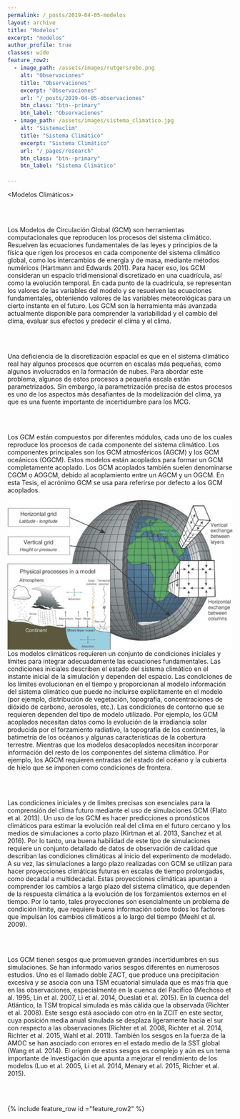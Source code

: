 ```yaml
---
permalink: /_posts/2019-04-05-modelos
layout: archive
title: "Modelos"
excerpt: "modelos"
author_profile: true 
classes: wide
feature_row2: 
  - image_path: /assets/images/rutgersrobo.png
    alt: "Observaciones"
    title: "Observaciones"
    excerpt: "Observaciones"
    url: "/_posts/2019-04-05-observaciones"
    btn_class: "btn--primary"
    btn_label: "Observaciones"
  - image_path: /assets/images/sistema_climatico.jpg
    alt: "Sistemaclim"
    title: "Sistema Climático"
    excerpt: "Sistema Climático"
    url: "/_pages/research"
    btn_class: "btn--primary"
    btn_label: "Sistema Climático"    

---
```

<Modelos Climáticos>


<br/><br/>

Los Modelos de Circulación Global (GCM) son herramientas computacionales que reproducen los procesos del sistema climático. Resuelven las ecuaciones fundamentales de las leyes y principios de la física que rigen los procesos en cada componente del sistema climático global, como los intercambios de energía y de masa, mediante métodos numéricos (Hartmann and Edwards 2011). Para hacer eso, los GCM consideran un espacio tridimensional discretizado en una cuadrícula, así como la evolución temporal. En cada punto de la cuadrícula, se representan los valores de las variables del modelo y se resuelven las ecuaciones fundamentales, obteniendo valores de las variables meteorológicas para un cierto instante en el futuro. Los GCM son la herramienta más avanzada actualmente disponible para comprender la variabilidad y el cambio del clima, evaluar sus efectos y predecir el clima y el clima.

<br/><br/>

Una deficiencia de la discretización espacial es que en el sistema climático real hay algunos procesos que ocurren en escalas más pequeñas, como algunos involucrados en la formación de nubes. Para abordar este problema, algunos de estos procesos a pequeña escala están parametrizados. Sin embargo, la parametrización precisa de estos procesos es uno de los aspectos más desafiantes de la modelización del clima, ya que es una fuente importante de incertidumbre para los MCG.

<br/><br/>

Los GCM están compuestos por diferentes módulos, cada uno de los cuales reproduce los procesos de cada componente del sistema climático. Los componentes principales son los GCM atmosféricos (AGCM) y los GCM oceánicos (OGCM). Estos modelos están acoplados para formar un GCM completamente acoplado. Los GCM acoplados también suelen denominarse CGCM o AOGCM, debido al acoplamiento entre un AGCM y un OGCM. En esta Tesis, el acrónimo GCM se usa para referirse por defecto a los GCM acoplados. 

<img src="/assets/images/research/figGCM.png"
     alt="alker"
     width="600"
     description="Representación esquemática un modelo de circulación general o GCM (General Circulation Model). Tomado de Edwards et al. 2011."
     style="float: left; margin-right: 10px;" />
     
     
Los modelos climáticos requieren un conjunto de condiciones iniciales y límites para integrar adecuadamente las ecuaciones fundamentales. Las condiciones iniciales describen el estado del sistema climático en el instante inicial de la simulación y dependen del espacio. Las condiciones de los límites evolucionan en el tiempo y proporcionan al modelo información del sistema climático que puede no incluirse explícitamente en el modelo (por ejemplo, distribución de vegetación, topografía, concentraciones de dióxido de carbono, aerosoles, etc.). Las condiciones de contorno que se requieren dependen del tipo de modelo utilizado. Por ejemplo, los GCM acoplados necesitan datos como la evolución de la irradiancia solar producida por el forzamiento radiativo, la topografía de los continentes, la batimetría de los océanos y algunas características de la cobertura terrestre. Mientras que los modelos desacoplados necesitan incorporar información del resto de los componentes del sistema climático. Por ejemplo, los AGCM requieren entradas del estado del océano y la cubierta de hielo que se imponen como condiciones de frontera.

<br/><br/>

Las condiciones iniciales y de límites precisas son esenciales para la comprensión del clima futuro mediante el uso de simulaciones GCM (Flato et al. 2013). Un uso de los GCM es hacer predicciones o pronósticos climáticos para estimar la evolución real del clima en el futuro cercano y los medios de simulaciones a corto plazo (Kirtman et al. 2013, Sanchez et al. 2016). Por lo tanto, una buena habilidad de este tipo de simulaciones requiere un conjunto detallado de datos de observación de calidad que describan las condiciones climáticas al inicio del experimento de modelado. A su vez, las simulaciones a largo plazo realizadas con GCM se utilizan para hacer proyecciones climáticas futuras en escalas de tiempo prolongadas, como decadal a multidecadal. Estas proyecciones climáticas apuntan a comprender los cambios a largo plazo del sistema climático, que dependen de la respuesta climática a la evolución de los forzamientos externos en el tiempo. Por lo tanto, tales proyecciones son esencialmente un problema de condición límite, que requiere buena información sobre todos los factores que impulsan los cambios climáticos a lo largo del tiempo (Meehl et al. 2009).

<br/><br/>

Los GCM tienen sesgos que promueven grandes incertidumbres en sus simulaciones. Se han informado varios sesgos diferentes en numerosos estudios. Uno es el llamado doble ZACT, que produce una precipitación excesiva y se asocia con una TSM ecuatorial simulada que es más fría que en las observaciones, especialmente en la cuenca del Pacífico (Mechoso et al. 1995, Lin et al. 2007, Li et al. 2014, Oueslati et al. 2015). En la cuenca del Atlántico, la TSM tropical simulada es más cálida que la observada (Richter et al. 2008). Este sesgo está asociado con otro en la ZCIT en este sector, cuya posición media anual simulada se desplaza ligeramente hacia el sur con respecto a las observaciones (Richter et al. 2008, Richter et al. 2014, Richter et al. 2015, Wahl et al. 2011). También los sesgos en la fuerza de la AMOC se han asociado con errores en el estado medio de la SST global (Wang et al. 2014). El origen de estos sesgos es complejo y aún es un tema importante de investigación que apunta a mejorar el rendimiento de los modelos (Luo et al. 2005, Li  et al. 2014, Menary et al. 2015, Richter et al. 2015).

<br/><br/>

{% include feature_row id ="feature_row2" %}

